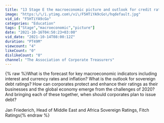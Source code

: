 ```yaml
---
title: "13 Stage E the macroeconomic picture and outlook for credit ratings – when to issue"
image: "https:\/\/i.ytimg.com\/vi\/F5HTiYA9cGo\/hqdefault.jpg"
vid_id: "F5HTiYA9cGo"
categories: "Education"
tags: ["Stage","macroeconomic","picture"]
date: "2021-10-16T04:50:23+03:00"
vid_date: "2021-10-14T08:00:12Z"
duration: "PT49M"
viewcount: "4"
likeCount: "0"
dislikeCount: "0"
channel: "The Association of Corporate Treasurers"
---
```

{% raw %}What is the forecast for key macroeconomic indicators including interest and currency rates and inflation? What is the outlook for sovereign debt ratings? How can corporates protect and enhance their ratings as their businesses and the global economy emerge from the challenges of 2020? And bringing each of these together, when should corporates plan to issue debt?<br /><br />Jan Friederich, Head of Middle East and Africa Sovereign Ratings, Fitch Ratings{% endraw %}
